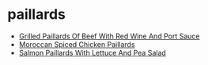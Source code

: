 # paillards

 * [Grilled Paillards Of Beef With Red Wine And Port Sauce](../../index/g/grilled-paillards-of-beef-with-red-wine-and-port-sauce-101125.json)
 * [Moroccan Spiced Chicken Paillards](../../index/m/moroccan-spiced-chicken-paillards-233792.json)
 * [Salmon Paillards With Lettuce And Pea Salad](../../index/s/salmon-paillards-with-lettuce-and-pea-salad-238703.json)
